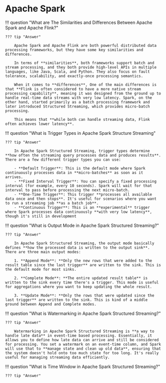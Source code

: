 # Apache Spark


!!! question "What are The Similarities and Differences Between Apache Spark and Apache Flink?"

    ??? tip "Answer"

        Apache Spark and Apache Flink are both powerful distributed data processing frameworks, but they have some key similarities and differences.

        In terms of **similarities**, both frameworks support batch and stream processing, and they both provide high-level APIs in multiple languages, like Java, Scala, and Python. They also focus on fault tolerance, scalability, and exactly-once processing semantics.

        When it comes to **differences**, One of the main differences is that **Flink is often considered to have a more native stream processing capability**, meaning it was designed from the ground up to handle real-time data streams with very low latency. Spark, on the other hand, started primarily as a batch processing framework and later introduced Structured Streaming, which provides micro-batch processing.
        
        This means that **while both can handle streaming data, Flink often achieves lower latency**.

!!! question "What is Trigger Types in Apache Spark Structure Streaming"

    ??? tip "Answer"

        In Apache Spark Structured Streaming, trigger types determine **how often the streaming query processes data and produces results**. There are a few different trigger types you can use:

        - **Default Trigger**: This is the default mode where Spark continuously processes data in **micro-batches** as soon as it arrives.
        - **Fixed Interval Trigger**: You can specify a fixed processing interval (for example, every 10 seconds). Spark will wait for that interval to pass before processing the next micro-batch.
        - **One-Time Trigger**: This trigger **processes all available data once and then stops**. It's useful for scenarios where you want to run a streaming job **as a batch job**.
        - **Continuous Trigger**: This is an **experimental** trigger where Spark processes data continuously **with very low latency**, though it's still in development


!!! question "What is Output Mode in Apache Spark Structured Streaming?"

    ??? tip "Answer"

        In Apache Spark Structured Streaming, the output mode basically defines **how the processed data is written to the output sink**. There are three main output modes:

        1. **Append Mode**: **Only the new rows that were added to the result table since the last trigger** are written to the sink. This is the default mode for most sinks.

        2. **Complete Mode**: **The entire updated result table** is written to the sink every time there's a trigger. This mode is useful for aggregations where you want to keep updating the whole result.

        3. **Update Mode**: **Only the rows that were updated since the last trigger** are written to the sink. This is kind of a middle ground between Append and Complete modes.


!!! question "What is Watermarking in Apache Spark Structured Streaming?"

    ??? tip "Answer"

        Watermarking in Apache Spark Structured Streaming is **a way to handle late data** in event-time based processing. Essentially, it allows you to define how late data can arrive and still be considered for processing. You set a watermark on an event-time column, and Spark will use that to **manage state and clean up old data**, ensuring that the system doesn't hold onto too much state for too long. It's really useful for managing streaming data efficiently.


!!! question "What is Time Window in Apache Spark Structured Streaming?"

    ??? tip "Answer"


